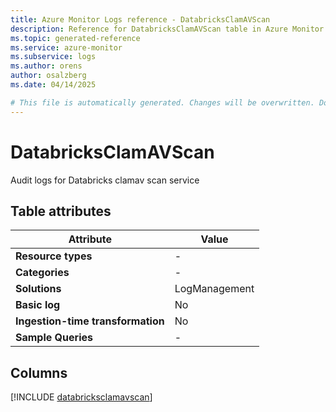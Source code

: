 ```yaml
---
title: Azure Monitor Logs reference - DatabricksClamAVScan
description: Reference for DatabricksClamAVScan table in Azure Monitor Logs.
ms.topic: generated-reference
ms.service: azure-monitor
ms.subservice: logs
ms.author: orens
author: osalzberg
ms.date: 04/14/2025

# This file is automatically generated. Changes will be overwritten. Do not change this file directly.
---
```


# DatabricksClamAVScan

Audit logs for Databricks clamav scan service


## Table attributes

|Attribute|Value|
|---|---|
|**Resource types**|-|
|**Categories**|-|
|**Solutions**| LogManagement|
|**Basic log**|No|
|**Ingestion-time transformation**|No|
|**Sample Queries**|-|



## Columns
  
[!INCLUDE [databricksclamavscan](~/reusable-content/ce-skilling/azure/includes/azure-monitor/reference/tables/databricksclamavscan-include.md)]

